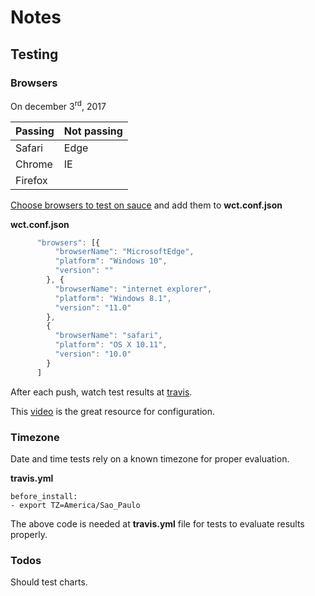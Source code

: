 # Notes

## Testing

### Browsers

On december 3<sup>rd</sup>, 2017

| Passing       | Not passing   |
|:------------- |:--------------|
| Safari      	| Edge 			|
| Chrome      	| IE      		|
| Firefox 		|       		|

[Choose browsers to test on sauce](https://wiki.saucelabs.com/display/DOCS/Platform+Configurator#/) and add them to  **wct.conf.json**

**wct.conf.json**
```javascript
      "browsers": [{
          "browserName": "MicrosoftEdge",
          "platform": "Windows 10",
          "version": ""
        }, {
          "browserName": "internet explorer",
          "platform": "Windows 8.1",
          "version": "11.0"
        },
        {
          "browserName": "safari",
          "platform": "OS X 10.11",
          "version": "10.0"
        }
      ]
```

After each push, watch test results at [travis](https://travis-ci.org/vladimirbrasil/time-glimpse).

This [video](https://www.youtube.com/watch?v=afy_EEq_4Go) is the great resource for configuration. 


### Timezone

Date and time tests rely on a known timezone for proper evaluation. 

**travis.yml**
```
before_install:
- export TZ=America/Sao_Paulo
```
The above code is needed at **travis.yml** file for tests to evaluate results properly.


### Todos

Should test charts.

